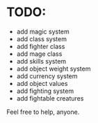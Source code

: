 # TODO:

 - add magic system
 - add class system
 - add fighter class
 - add mage class
 - add skills system
 - add object weight system
 - add currency system
 - add object values
 - add fighting system
 - add fightable creatures
 
Feel free to help, anyone.
